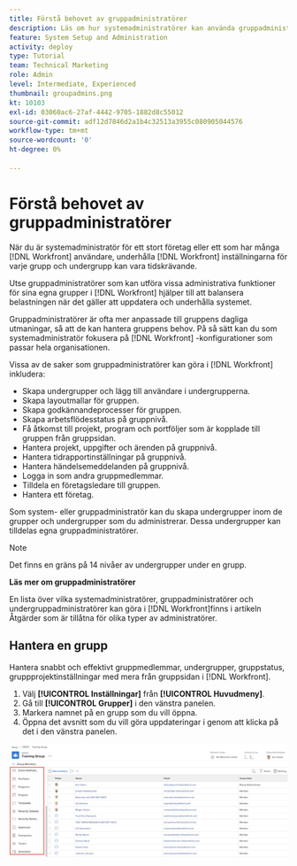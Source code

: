 ```yaml
---
title: Förstå behovet av gruppadministratörer
description: Läs om hur systemadministratörer kan använda gruppadministratörer för att underhålla [!DNL Workfront] samtidigt som grupper får bättre kontroll över sitt arbete.
feature: System Setup and Administration
activity: deploy
type: Tutorial
team: Technical Marketing
role: Admin
level: Intermediate, Experienced
thumbnail: groupadmins.png
kt: 10103
exl-id: 03060ac6-27af-4442-9705-1882d8c55012
source-git-commit: adf12d7846d2a1b4c32513a3955c080905044576
workflow-type: tm+mt
source-wordcount: '0'
ht-degree: 0%

---
```


# Förstå behovet av gruppadministratörer

<!---
21.4 updates have been made
--->

När du är systemadministratör för ett stort företag eller ett som har många [!DNL Workfront] användare, underhålla [!DNL Workfront] inställningarna för varje grupp och undergrupp kan vara tidskrävande.

Utse gruppadministratörer som kan utföra vissa administrativa funktioner för sina egna grupper i [!DNL Workfront] hjälper till att balansera belastningen när det gäller att uppdatera och underhålla systemet.

Gruppadministratörer är ofta mer anpassade till gruppens dagliga utmaningar, så att de kan hantera gruppens behov. På så sätt kan du som systemadministratör fokusera på [!DNL Workfront] -konfigurationer som passar hela organisationen.

Vissa av de saker som gruppadministratörer kan göra i [!DNL Workfront] inkludera:

* Skapa undergrupper och lägg till användare i undergrupperna.
* Skapa layoutmallar för gruppen.
* Skapa godkännandeprocesser för gruppen.
* Skapa arbetsflödesstatus på gruppnivå.
* Få åtkomst till projekt, program och portföljer som är kopplade till gruppen från gruppsidan.
* Hantera projekt, uppgifter och ärenden på gruppnivå.
* Hantera tidrapportinställningar på gruppnivå.
* Hantera händelsemeddelanden på gruppnivå.
* Logga in som andra gruppmedlemmar.
* Tilldela en företagsledare till gruppen.
* Hantera ett företag.

Som system- eller gruppadministratör kan du skapa undergrupper inom de grupper och undergrupper som du administrerar. Dessa undergrupper kan tilldelas egna gruppadministratörer.

>[!NOTE]
>
>Det finns en gräns på 14 nivåer av undergrupper under en grupp.

**Läs mer om gruppadministratörer**

<!---
bullet points below need hyperlinks
--->

En lista över vilka systemadministratörer, gruppadministratörer och undergruppadministratörer kan göra i [!DNL Workfront]finns i artikeln Åtgärder som är tillåtna för olika typer av administratörer.

## Hantera en grupp

Hantera snabbt och effektivt gruppmedlemmar, undergrupper, gruppstatus, gruppprojektinställningar med mera från gruppsidan i [!DNL Workfront].

1. Välj **[!UICONTROL Inställningar]** från **[!UICONTROL Huvudmeny]**.
1. Gå till **[!UICONTROL Grupper]** i den vänstra panelen.
1. Markera namnet på en grupp som du vill öppna.
1. Öppna det avsnitt som du vill göra uppdateringar i genom att klicka på det i den vänstra panelen.

![Gruppsida](assets/admin-fund-manage-a-group.png)

<!---
learn more URLs
Create and manage groups 
Create and manage subgroups 
Business leader overview 
--->
